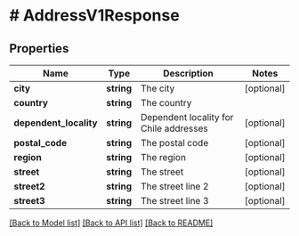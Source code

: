 # # AddressV1Response

## Properties

Name | Type | Description | Notes
------------ | ------------- | ------------- | -------------
**city** | **string** | The city | [optional]
**country** | **string** | The country |
**dependent_locality** | **string** | Dependent locality for Chile addresses | [optional]
**postal_code** | **string** | The postal code | [optional]
**region** | **string** | The region | [optional]
**street** | **string** | The street | [optional]
**street2** | **string** | The street line 2 | [optional]
**street3** | **string** | The street line 3 | [optional]

[[Back to Model list]](../../README.md#models) [[Back to API list]](../../README.md#endpoints) [[Back to README]](../../README.md)
